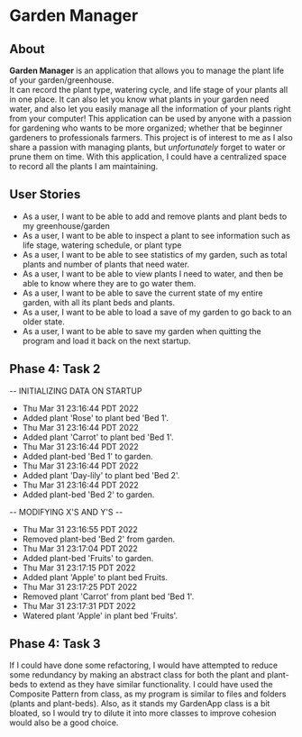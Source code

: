 
# Garden Manager


## About

**Garden Manager** is an application that allows you to manage the plant life of your garden/greenhouse.  
It can record the plant type, watering cycle, and life stage of your plants all in one place. It can also let you know 
what plants in your garden need water,
and also let you easily manage all the information of your plants right from your computer! This application can be used by anyone with a passion for gardening who wants to be more organized; 
whether that be beginner gardeners to professionals farmers. This project is of interest to me as I also share a passion with managing plants, but *unfortunately* forget to water or prune them on time. 
With this application, I could have a centralized space to record all the plants I am maintaining. 

## User Stories

- As a user, I want to be able to add and remove plants and plant beds to my greenhouse/garden
- As a user, I want to be able to inspect a plant to see information such as life stage, watering schedule, or plant type
- As a user, I want to be able to see statistics of my garden, such as total plants and number of plants that need water.
- As a user, I want to be able to view plants I need to water, and then be able to know where they are to go water them.
- As a user, I want to be able to save the current state of my entire garden, with all its plant beds and plants.
- As a user, I want to be able to load a save of my garden to go back to an older state. 
- As a user, I want to be able to save my garden when quitting the program and load it back on the next startup.


## Phase 4: Task 2

-- INITIALIZING DATA ON STARTUP
- Thu Mar 31 23:16:44 PDT 2022
- Added plant 'Rose' to plant bed 'Bed 1'.
- Thu Mar 31 23:16:44 PDT 2022
- Added plant 'Carrot' to plant bed 'Bed 1'.
- Thu Mar 31 23:16:44 PDT 2022
- Added plant-bed 'Bed 1' to garden.
- Thu Mar 31 23:16:44 PDT 2022
- Added plant 'Day-lily' to plant bed 'Bed 2'.
- Thu Mar 31 23:16:44 PDT 2022
- Added plant-bed 'Bed 2' to garden.

-- MODIFYING X'S AND Y'S --

- Thu Mar 31 23:16:55 PDT 2022
- Removed plant-bed 'Bed 2' from garden.
- Thu Mar 31 23:17:04 PDT 2022
- Added plant-bed 'Fruits' to garden.
- Thu Mar 31 23:17:15 PDT 2022
- Added plant 'Apple' to plant bed Fruits.
- Thu Mar 31 23:17:25 PDT 2022
- Removed plant 'Carrot' from plant bed 'Bed 1'.
- Thu Mar 31 23:17:31 PDT 2022
- Watered plant 'Apple' in plant bed 'Fruits'.

## Phase 4: Task 3

If I could have done some refactoring, I would have attempted to reduce some redundancy by making an abstract class for 
both the plant and plant-beds to extend as they have similar functionality. 
I could have used the Composite Pattern from class, as my program is similar to files and folders 
(plants and plant-beds). Also, as it stands my GardenApp class is a bit bloated, so I would try to dilute it into more 
classes to improve cohesion would also be a good choice.